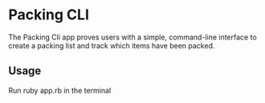 # Packing CLI 
The Packing Cli app proves users with a simple, command-line interface to create a packing list and track which items have been packed.

## Usage
Run ruby app.rb in the terminal
